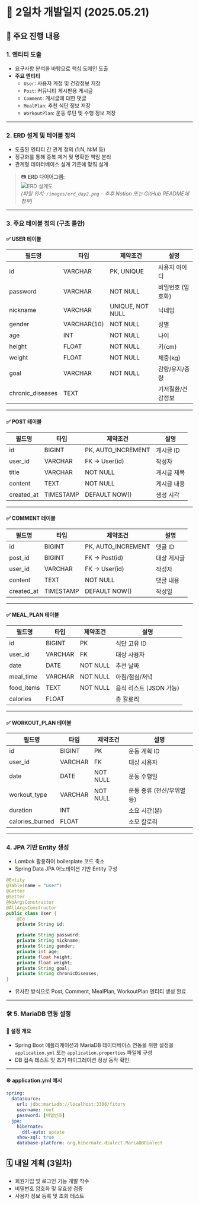# 📝 2일차 개발일지 (2025.05.21)

## 📌 주요 진행 내용

### 1. 엔티티 도출
- 요구사항 분석을 바탕으로 핵심 도메인 도출
- **주요 엔티티**
  - `User`: 사용자 계정 및 건강정보 저장
  - `Post`: 커뮤니티 게시판용 게시글
  - `Comment`: 게시글에 대한 댓글
  - `MealPlan`: 추천 식단 정보 저장
  - `WorkoutPlan`: 운동 루틴 및 수행 정보 저장

---

### 2. ERD 설계 및 테이블 정의
- 도출된 엔티티 간 관계 정의 (1:N, N:M 등)
- 정규화를 통해 중복 제거 및 명확한 책임 분리
- 관계형 데이터베이스 설계 기준에 맞춰 설계

> 📷 **ERD 다이어그램:**  
> ![ERD 설계도](./images/erd_day2.png)  
> *(파일 위치: `/images/erd_day2.png` - 추후 Notion 또는 GitHub README에 첨부)*

---

### 3. 주요 테이블 정의 (구조 틀만)

#### ✅ USER 테이블
| 필드명           | 타입         | 제약조건         | 설명                 |
|------------------|--------------|------------------|----------------------|
| id               | VARCHAR      | PK, UNIQUE       | 사용자 아이디         |
| password         | VARCHAR      | NOT NULL         | 비밀번호 (암호화)     |
| nickname         | VARCHAR      | UNIQUE, NOT NULL | 닉네임               |
| gender           | VARCHAR(10)  | NOT NULL         | 성별                 |
| age              | INT          | NOT NULL         | 나이                 |
| height           | FLOAT        | NOT NULL         | 키(cm)               |
| weight           | FLOAT        | NOT NULL         | 체중(kg)             |
| goal             | VARCHAR      | NOT NULL         | 감량/유지/증량        |
| chronic_diseases | TEXT         |                  | 기저질환/건강정보     |

---

#### ✅ POST 테이블
| 필드명     | 타입      | 제약조건            | 설명           |
|------------|-----------|---------------------|----------------|
| id         | BIGINT    | PK, AUTO_INCREMENT  | 게시글 ID      |
| user_id    | VARCHAR   | FK → User(id)       | 작성자         |
| title      | VARCHAR   | NOT NULL            | 게시글 제목    |
| content    | TEXT      | NOT NULL            | 게시글 내용    |
| created_at | TIMESTAMP | DEFAULT NOW()       | 생성 시각      |

---

#### ✅ COMMENT 테이블
| 필드명     | 타입      | 제약조건            | 설명             |
|------------|-----------|---------------------|------------------|
| id         | BIGINT    | PK, AUTO_INCREMENT  | 댓글 ID          |
| post_id    | BIGINT    | FK → Post(id)       | 대상 게시글      |
| user_id    | VARCHAR   | FK → User(id)       | 작성자           |
| content    | TEXT      | NOT NULL            | 댓글 내용        |
| created_at | TIMESTAMP | DEFAULT NOW()       | 작성일           |

---

#### ✅ MEAL_PLAN 테이블
| 필드명     | 타입    | 제약조건       | 설명                     |
|------------|---------|----------------|--------------------------|
| id         | BIGINT  | PK             | 식단 고유 ID             |
| user_id    | VARCHAR | FK             | 대상 사용자              |
| date       | DATE    | NOT NULL       | 추천 날짜                |
| meal_time  | VARCHAR | NOT NULL       | 아침/점심/저녁           |
| food_items | TEXT    | NOT NULL       | 음식 리스트 (JSON 가능)  |
| calories   | FLOAT   |                | 총 칼로리                |

---

#### ✅ WORKOUT_PLAN 테이블
| 필드명          | 타입    | 제약조건       | 설명                         |
|------------------|---------|----------------|------------------------------|
| id               | BIGINT  | PK             | 운동 계획 ID                 |
| user_id          | VARCHAR | FK             | 대상 사용자                  |
| date             | DATE    | NOT NULL       | 운동 수행일                  |
| workout_type     | VARCHAR | NOT NULL       | 운동 종류 (전신/부위별 등)   |
| duration         | INT     |                | 소요 시간(분)                |
| calories_burned  | FLOAT   |                | 소모 칼로리                  |

---

### 4. JPA 기반 Entity 생성
- Lombok 활용하여 boilerplate 코드 축소
- Spring Data JPA 어노테이션 기반 Entity 구성

```java
@Entity
@Table(name = "user")
@Getter
@Setter
@NoArgsConstructor
@AllArgsConstructor
public class User {
    @Id
    private String id;

    private String password;
    private String nickname;
    private String gender;
    private int age;
    private float height;
    private float weight;
    private String goal;
    private String chronicDiseases;
}
```
 - 유사한 방식으로 Post, Comment, MealPlan, WorkoutPlan 엔티티 생성 완료
---


### 🛠 5. MariaDB 연동 설정

#### 📄 설정 개요

- Spring Boot 애플리케이션과 MariaDB 데이터베이스 연동을 위한 설정을 `application.yml` 또는 `application.properties` 파일에 구성
- DB 접속 테스트 및 초기 마이그레이션 정상 동작 확인

---

#### ⚙️ application.yml 예시

```yaml
spring:
  datasource:
    url: jdbc:mariadb://localhost:3306/fitory
    username: root
    password: [비밀번호]
  jpa:
    hibernate:
      ddl-auto: update
    show-sql: true
    database-platform: org.hibernate.dialect.MariaDBDialect
```

## 🗓 내일 계획 (3일차)

- 회원가입 및 로그인 기능 개발 착수  
- 비밀번호 암호화 및 유효성 검증  
- 사용자 정보 등록 및 조회 테스트  
